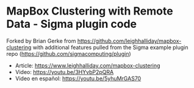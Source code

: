 # MapBox Clustering with Remote Data - Sigma plugin code

Forked by Brian Gerke from https://github.com/leighhalliday/mapbox-clustering with additional features pulled from the Sigma example plugin repo (https://github.com/sigmacomputing/plugin)

- Article: https://www.leighhalliday.com/mapbox-clustering
- Video: https://youtu.be/3HYvbP2pQRA
- Video en español: https://youtu.be/5yhuMrGAS70
